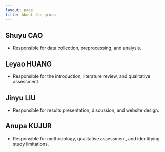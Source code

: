 ```yaml
---
layout: page
title: About the group
---
```


## Shuyu CAO
* Responsible for data collection, preprocessing, and analysis.

## Leyao HUANG
* Responsible for the introduction, literature review, and qualitative assessment.

## Jinyu LIU
* Responsible for results presentation, discussion, and website design.

## Anupa KUJUR
* Responsible for methodology, qualitative assessment, and identifying study limitations. 

